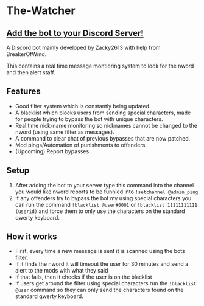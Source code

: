 # The-Watcher

## [Add the bot to your Discord Server!](https://discord.com/api/oauth2/authorize?client_id=1002831837657317427&permissions=8&scope=bot)

A Discord bot mainly developed by Zacky2613 with help from BreakerOfWind.

This contains a real time message montioring system to look for the nword and then alert staff.

## Features

- Good filter system which is constantly being updated.
- A blacklist which blocks users from sending special characters, made for people trying to bypass the bot with unique characters.
- Real time nick-name monitoring so nicknames cannot be changed to the nword (using same filter as messages).
- A command to clear chat of previous bypasses that are now patched.
- Mod pings/Automation of punishments to offenders.
- (Upcoming) Report bypasses.

## Setup

1. After adding the bot to your server type this command into the channel you would like nword reports to be funnled into `!setchannel @admin_ping`
2. If any offenders try to bypass the bot my using special characters you can run the command `!blacklist @user#0001` or `!blacklist 11111111111 (userid)` and force them to only use the characters on the standard qwerty keyboard.

## How it works

- First, every time a new message is sent it is scanned using the bots filter.
- If it finds the nword it will timeout the user for 30 minutes and send a alert to the mods with what they said
- If that fails, then it checks if the user is on the blacklist
- If users get around the filter using special characters run the `!blacklist @user` command so they can only send the characters found on the standard qwerty keyboard.
